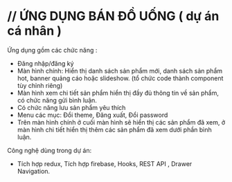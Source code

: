 // ỨNG DỤNG BÁN ĐỒ UỐNG ( dự án cá nhân )
===========================================================

Ứng dụng gồm các chức năng :
- Đăng nhập/đăng ký 
- Màn hình chính: Hiển thị danh sách sản phẩm mới, danh sách sản phẩm hot, banner quảng cáo hoặc slideshow. (tổ chức code thành component tùy chỉnh riêng)
- Màn hình xem chi tiết sản phẩm hiển thị đầy đủ thông tin về sản phẩm, có chức năng gửi bình luận.
- Có chức năng lưu sản phẩm yêu thích
- Menu các mục: Đổi theme, Đăng xuất, Đổi password
- Trên màn hình chính ở cuối màn hình sẽ hiển thị các sản phẩm đã xem, ở màn hình chi tiết hiển thị thêm các sản phẩm đã xem dưới phần bình luận.
  
Công nghệ dùng trong dự án:
- Tích hợp redux, Tích hợp firebase, Hooks,  REST API , Drawer Navigation.

